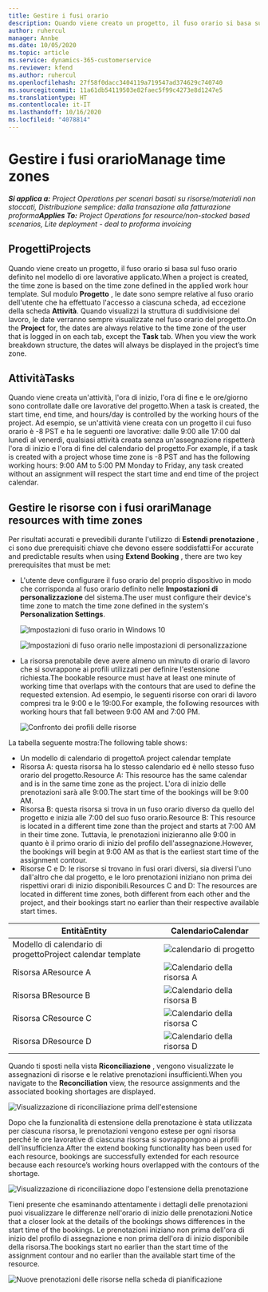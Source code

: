 ```yaml
---
title: Gestire i fusi orario
description: Quando viene creato un progetto, il fuso orario si basa sul fuso orario definito nel modello di ore lavorative applicato.
author: ruhercul
manager: Annbe
ms.date: 10/05/2020
ms.topic: article
ms.service: dynamics-365-customerservice
ms.reviewer: kfend
ms.author: ruhercul
ms.openlocfilehash: 27f58f0dacc3404119a719547ad374629c740740
ms.sourcegitcommit: 11a61db54119503e82faec5f99c4273e8d1247e5
ms.translationtype: HT
ms.contentlocale: it-IT
ms.lasthandoff: 10/16/2020
ms.locfileid: "4078814"
---
```

# <a name="manage-time-zones"></a><span data-ttu-id="4867c-103">Gestire i fusi orario</span><span class="sxs-lookup"><span data-stu-id="4867c-103">Manage time zones</span></span>

<span data-ttu-id="4867c-104">_**Si applica a:** Project Operations per scenari basati su risorse/materiali non stoccati, Distribuzione semplice: dalla transazione alla fatturazione proforma_</span><span class="sxs-lookup"><span data-stu-id="4867c-104">_**Applies To:** Project Operations for resource/non-stocked based scenarios, Lite deployment - deal to proforma invoicing_</span></span>


## <a name="projects"></a><span data-ttu-id="4867c-105">Progetti</span><span class="sxs-lookup"><span data-stu-id="4867c-105">Projects</span></span>

<span data-ttu-id="4867c-106">Quando viene creato un progetto, il fuso orario si basa sul fuso orario definito nel modello di ore lavorative applicato.</span><span class="sxs-lookup"><span data-stu-id="4867c-106">When a project is created, the time zone is based on the time zone defined in the applied work hour template.</span></span> <span data-ttu-id="4867c-107">Sul modulo **Progetto** , le date sono sempre relative al fuso orario dell'utente che ha effettuato l'accesso a ciascuna scheda, ad eccezione della scheda **Attività**. Quando visualizzi la struttura di suddivisione del lavoro, le date verranno sempre visualizzate nel fuso orario del progetto.</span><span class="sxs-lookup"><span data-stu-id="4867c-107">On the **Project** for, the dates are always relative to the time zone of the user that is logged in on each tab, except the **Task** tab. When you view the work breakdown structure, the dates will always be displayed in the project’s time zone.</span></span>

## <a name="tasks"></a><span data-ttu-id="4867c-108">Attività</span><span class="sxs-lookup"><span data-stu-id="4867c-108">Tasks</span></span>

<span data-ttu-id="4867c-109">Quando viene creata un'attività, l'ora di inizio, l'ora di fine e le ore/giorno sono controllate dalle ore lavorative del progetto.</span><span class="sxs-lookup"><span data-stu-id="4867c-109">When a task is created, the start time, end time, and hours/day is controlled by the working hours of the project.</span></span> <span data-ttu-id="4867c-110">Ad esempio, se un'attività viene creata con un progetto il cui fuso orario è -8 PST e ha le seguenti ore lavorative: dalle 9:00 alle 17:00 dal lunedì al venerdì, qualsiasi attività creata senza un'assegnazione rispetterà l'ora di inizio e l'ora di fine del calendario del progetto.</span><span class="sxs-lookup"><span data-stu-id="4867c-110">For example, if a task is created with a project whose time zone is -8 PST and has the following working hours: 9:00 AM to 5:00 PM Monday to Friday, any task created without an assignment will respect the start time and end time of the project calendar.</span></span>

## <a name="manage-resources-with-time-zones"></a><span data-ttu-id="4867c-111">Gestire le risorse con i fusi orari</span><span class="sxs-lookup"><span data-stu-id="4867c-111">Manage resources with time zones</span></span>

<span data-ttu-id="4867c-112">Per risultati accurati e prevedibili durante l'utilizzo di **Estendi prenotazione** , ci sono due prerequisiti chiave che devono essere soddisfatti:</span><span class="sxs-lookup"><span data-stu-id="4867c-112">For accurate and predictable results when using **Extend Booking** , there are two key prerequisites that must be met:</span></span>  

- <span data-ttu-id="4867c-113">L'utente deve configurare il fuso orario del proprio dispositivo in modo che corrisponda al fuso orario definito nelle **Impostazioni di personalizzazione** del sistema.</span><span class="sxs-lookup"><span data-stu-id="4867c-113">The user must configure their device's time zone to match the time zone defined in the system's **Personalization Settings**.</span></span>
 
  ![Impostazioni di fuso orario in Windows 10](media/reconcile-assignments-03.png)

  ![Impostazioni di fuso orario nelle impostazioni di personalizzazione](media/reconcile-assignments-04.png)
 
- <span data-ttu-id="4867c-116">La risorsa prenotabile deve avere almeno un minuto di orario di lavoro che si sovrappone ai profili utilizzati per definire l'estensione richiesta.</span><span class="sxs-lookup"><span data-stu-id="4867c-116">The bookable resource must have at least one minute of working time that overlaps with the contours that are used to define the requested extension.</span></span> <span data-ttu-id="4867c-117">Ad esempio, le seguenti risorse con orari di lavoro compresi tra le 9:00 e le 19:00.</span><span class="sxs-lookup"><span data-stu-id="4867c-117">For example, the following resources with working hours that fall between 9:00 AM and 7:00 PM.</span></span> 

  ![Confronto dei profili delle risorse](media/reconcile-assignments-05.png)

<span data-ttu-id="4867c-119">La tabella seguente mostra:</span><span class="sxs-lookup"><span data-stu-id="4867c-119">The following table shows:</span></span>

- <span data-ttu-id="4867c-120">Un modello di calendario di progetto</span><span class="sxs-lookup"><span data-stu-id="4867c-120">A project calendar template</span></span>
- <span data-ttu-id="4867c-121">Risorsa A: questa risorsa ha lo stesso calendario ed è nello stesso fuso orario del progetto.</span><span class="sxs-lookup"><span data-stu-id="4867c-121">Resource A: This resource has the same calendar and is in the same time zone as the project.</span></span> <span data-ttu-id="4867c-122">L'ora di inizio delle prenotazioni sarà alle 9:00.</span><span class="sxs-lookup"><span data-stu-id="4867c-122">The start time of the bookings will be 9:00 AM.</span></span>
- <span data-ttu-id="4867c-123">Risorsa B: questa risorsa si trova in un fuso orario diverso da quello del progetto e inizia alle 7:00 del suo fuso orario.</span><span class="sxs-lookup"><span data-stu-id="4867c-123">Resource B: This resource is located in a different time zone than the project and starts at 7:00 AM in their time zone.</span></span> <span data-ttu-id="4867c-124">Tuttavia, le prenotazioni inizieranno alle 9:00 in quanto è il primo orario di inizio del profilo dell'assegnazione.</span><span class="sxs-lookup"><span data-stu-id="4867c-124">However, the bookings will begin at 9:00 AM as that is the earliest start time of the assignment contour.</span></span>
- <span data-ttu-id="4867c-125">Risorse C e D: le risorse si trovano in fusi orari diversi, sia diversi l'uno dall'altro che dal progetto, e le loro prenotazioni iniziano non prima dei rispettivi orari di inizio disponibili.</span><span class="sxs-lookup"><span data-stu-id="4867c-125">Resources C and D: The resources are located in different time zones, both different from each other and the project, and their bookings start no earlier than their respective available start times.</span></span>

|<span data-ttu-id="4867c-126">Entità</span><span class="sxs-lookup"><span data-stu-id="4867c-126">Entity</span></span>  |<span data-ttu-id="4867c-127">Calendario</span><span class="sxs-lookup"><span data-stu-id="4867c-127">Calendar</span></span>  |
|-|-|
|<span data-ttu-id="4867c-128">Modello di calendario di progetto</span><span class="sxs-lookup"><span data-stu-id="4867c-128">Project calendar template</span></span>   | ![calendario di progetto](media/reconcile-assignments-06.png) |
|<span data-ttu-id="4867c-130">Risorsa A</span><span class="sxs-lookup"><span data-stu-id="4867c-130">Resource A</span></span>  | ![Calendario della risorsa A](media/reconcile-assignments-06.png) |
|<span data-ttu-id="4867c-132">Risorsa B</span><span class="sxs-lookup"><span data-stu-id="4867c-132">Resource B</span></span>  |  ![Calendario della risorsa B](media/reconcile-assignments-07.png) |
|<span data-ttu-id="4867c-134">Risorsa C</span><span class="sxs-lookup"><span data-stu-id="4867c-134">Resource C</span></span>  |  ![Calendario della risorsa C](media/reconcile-assignments-08.png) |
|<span data-ttu-id="4867c-136">Risorsa D</span><span class="sxs-lookup"><span data-stu-id="4867c-136">Resource D</span></span>  | ![Calendario della risorsa D](media/reconcile-assignments-09.png)  |
 
<span data-ttu-id="4867c-138">Quando ti sposti nella vista **Riconciliazione** , vengono visualizzate le assegnazioni di risorse e le relative prenotazioni insufficienti.</span><span class="sxs-lookup"><span data-stu-id="4867c-138">When you navigate to the **Reconciliation** view, the resource assignments and the associated booking shortages are displayed.</span></span>

![Visualizzazione di riconciliazione prima dell'estensione](media/reconcile-assignments-10.png)

<span data-ttu-id="4867c-140">Dopo che la funzionalità di estensione della prenotazione è stata utilizzata per ciascuna risorsa, le prenotazioni vengono estese per ogni risorsa perché le ore lavorative di ciascuna risorsa si sovrappongono ai profili dell'insufficienza.</span><span class="sxs-lookup"><span data-stu-id="4867c-140">After the extend booking functionality has been used for each resource, bookings are successfully extended for each resource because each resource’s working hours overlapped with the contours of the shortage.</span></span>

![Visualizzazione di riconciliazione dopo l'estensione della prenotazione](media/reconcile-assignments-11.png) 

<span data-ttu-id="4867c-142">Tieni presente che esaminando attentamente i dettagli delle prenotazioni puoi visualizzare le differenze nell'orario di inizio delle prenotazioni.</span><span class="sxs-lookup"><span data-stu-id="4867c-142">Notice that a closer look at the details of the bookings shows differences in the start time of the bookings.</span></span> <span data-ttu-id="4867c-143">Le prenotazioni iniziano non prima dell'ora di inizio del profilo di assegnazione e non prima dell'ora di inizio disponibile della risorsa.</span><span class="sxs-lookup"><span data-stu-id="4867c-143">The bookings start no earlier than the start time of the assignment contour and no earlier than the available start time of the resource.</span></span>

![Nuove prenotazioni delle risorse nella scheda di pianificazione](media/reconcile-assignments-12.png)
